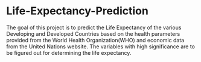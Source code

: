 # Life-Expectancy-Prediction

The goal of this project is to predict the Life Expectancy of the various Developing and Developed Countries based on the health parameters provided from the World Health Organization(WHO) and economic data from the United Nations website. The variables with high significance are to be figured out for determining the life expectancy.

